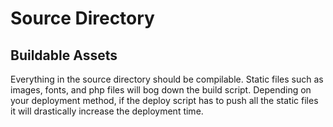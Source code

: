 # Source Directory

## Buildable Assets

Everything in the source directory should be compilable. Static files such as images, fonts, and php files will bog down the build script. Depending on your deployment method, if the deploy script has to push all the static files it will drastically increase the deployment time.
